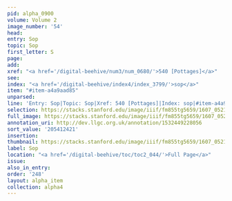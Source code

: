 ```yaml
---
pid: alpha_0900
volume: Volume 2
image_number: '54'
head:
entry: Sop
topic: Sop
first_letter: S
page:
add:
xref: "<a href='/digital-beehive/num3/num_0680/'>540 [Pottages]</a>"
see:
index: "<a href='/digital-beehive/index4/index_3799/'>sop</a>"
item: "#item-a4a9aad85"
unparsed:
line: 'Entry: Sop|Topic: Sop|Xref: 540 [Pottages]|Index: sop|#item-a4a9aad85'
selection: https://stacks.stanford.edu/image/iiif/fm855tg5659/1607_0521/807,2421,2910,376/full/0/default.jpg
full_image: https://stacks.stanford.edu/image/iiif/fm855tg5659/1607_0521/full/full/0/default.jpg
annotation_uri: http://dev.llgc.org.uk/annotation/1532449228056
sort_value: '205412421'
insertion:
thumbnail: https://stacks.stanford.edu/image/iiif/fm855tg5659/1607_0521/807,2421,600,180/250,/0/default.jpg
label: Sop
location: "<a href='/digital-beehive/toc/toc2_044/'>Full Page</a>"
issue:
also_in_entry:
order: '248'
layout: alpha_item
collection: alpha4
---
```

